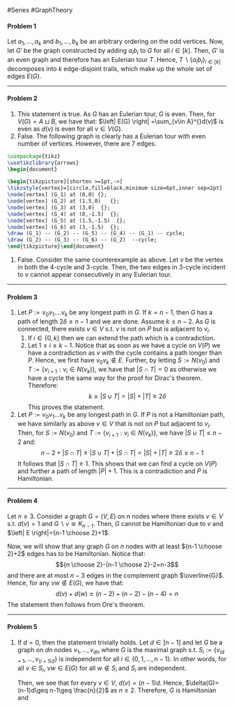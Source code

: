 #Series #GraphTheory 

#### Problem 1
Let $a_{1},\dots,a_{k}$ and $b_{1},\dots,b_{k}$ be an arbitrary ordering on the odd vertices. Now, let $G'$ be the graph constructed by adding $a_{i}b_{i}$ to $G$ for all $i\in[k]$. Then, $G'$ is an even graph and therefore has an Eulerian tour $T$. Hence, $T \backslash \{ a_{i}b_{i} \}_{i\in[k]}$ decomposes into $k$ edge-disjoint trails, which make up the whole set of edges $E(G)$. 

---
#### Problem 2
1. This statement is true. As $G$ has an Eulerian tour, $G$ is even. Then, for $V(G)=A\sqcup B$, we have that: $\left| E(G) \right| =\sum_{v\in A}^{}d(v)$ is even as $d(v)$ is even for all $v\in V(G)$.
2. False. The following graph is clearly has a Eulerian tour with even number of vertices. However, there are 7 edges.
```tikz
\usepackage{tikz}
\usetikzlibrary{arrows}
\begin{document}

\begin{tikzpicture}[shorten >=1pt,->]
\tikzstyle{vertex}=[circle,fill=black,minimum size=6pt,inner sep=2pt]
\node[vertex] (G_1) at (0,0) {};
\node[vertex] (G_2) at (1.5,0)   {};
\node[vertex] (G_3) at (3,0)  {};
\node[vertex] (G_4) at (0,-1.5)  {};
\node[vertex] (G_5) at (1.5,-1.5)  {};
\node[vertex] (G_6) at (3,-1.5)  {};
\draw (G_1) -- (G_2) -- (G_5) -- (G_4) -- (G_1) -- cycle;
\draw (G_2) -- (G_3) -- (G_6) -- (G_2)  --cycle;
\end{tikzpicture}\end{document} 
```
1. False. Consider the same counterexample as above. Let $v$ be the vertex in both the $4$-cycle and $3$-cycle. Then, the two edges in $3$-cycle incident to $v$ cannot appear consecutively in any Eulerian tour. 

---
#### Problem 3

1. Let $P:=v_{0}v_{1}\dots.v_{k}$ be any longest path in $G$. If $k=n-1$, then $G$ has a path of length $2\delta\leq n-1$ and we are done. Assume $k\leq n-2$. As $G$ is connected, there exists $v\in V$ s.t. $v$ is not on $P$ but is adjacent to $v_{i}$. 
	1. If $i\in \{ 0,k \}$ then we can extend the path which is a contradiction. 
	2. Let $1\leq i\leq k-1$. Notice that as soon as we have a cycle on $V(P)$ we have a contradiction as $v$ with the cycle contains a path longer than $P$. Hence, we first have $v_{0}v_{k}\notin E$. Further, by letting $S:= N(v_{0})$ and $T:=\{ v_{i+1}:v_{i}\in N(v_{k}) \}$, we have that $\left| S\cap T \right|=0$ as otherwise we have a cycle the same way for the proof for Dirac's theorem. Therefore: $$k\geq \left| S\cup T \right| =\left| S \right| +\left| T \right| \geq 2\delta$$This proves the statement.
2. Let $P:= v_{0}v_{1}\dots v_{k}$ be any longest path in $G$. If $P$ is not a Hamiltonian path, we have similarly as above $v\in V$ that is not on $P$ but adjacent to $v_{i}$. Then, for $S:= N(v_{0})$ and $T:=\{ v_{i+1}:v_{i}\in N(v_{k}) \}$, we have $\left| S\cup T \right|\leq n-2$ and: $$n-2+\left| S\cap T \right| \geq \left| S\cup T \right| +\left| S\cap T \right| =\left| S \right| +\left| T \right| \geq 2\delta\geq n-1$$It follows that $\left| S\cap T \right|\geq 1$. This shows that we can find a cycle on $V(P)$ and further a path of length $\left| P \right|+1$. This is a contradiction and $P$ is Hamiltonian. 

---
#### Problem 4
Let $n\geq 3$. Consider a graph $G=(V,E)$ on $n$ nodes where there exists $v\in V$ s.t. $d(v)=1$ and $G \backslash v\cong K_{n-1}$. Then, $G$ cannot be Hamiltonian due to $v$ and $\left| E \right|={n-1 \choose 2}+1$. 

Now, we will show that any graph $G$ on $n$ nodes with at least ${n-1 \choose 2}+2$ edges has to be Hamiltonian. Notice that: $${n \choose 2}-{n-1 \choose 2}-2=n-3$$and there are at most $n-3$ edges in the complement graph $\overline{G}$. Hence, for any $vw\notin E(G)$, we have that: $$d(v)+d(w)\geq (n-2)+(n-2)-(n-4)=n$$The statement then follows from Ore's theorem.

---
#### Problem 5
1. If $d=0$, then the statement trivially holds. Let $d\in[n-1]$ and let $G$ be a graph on $dn$ nodes $v_{1},\dots,v_{dn}$ where $G$ is the maximal graph s.t. $S_{i}:=\{ v_{id+1} ,\dots,v_{(i+1)d}\}$ is independent for all $i\in\{ 0,1,\dots,n-1 \}$. In other words, for all $v\in S_{i}$, $vw\in E(G)$ for all $w\notin S_{i}$ and $S_{i}$ are independent. 
   
   Then, we see that for every $v\in V$, $d(v)=(n-1)d$. Hence, $\delta(G)=(n-1)d\geq n-1\geq \frac{n}{2}$ as $n\geq 2$. Therefore, $G$ is Hamiltonian and 